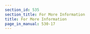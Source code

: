 ```yaml
---
section_id: 535
section_title: For More Information
title: For More Information
page_in_manual: 530-17
---
```

